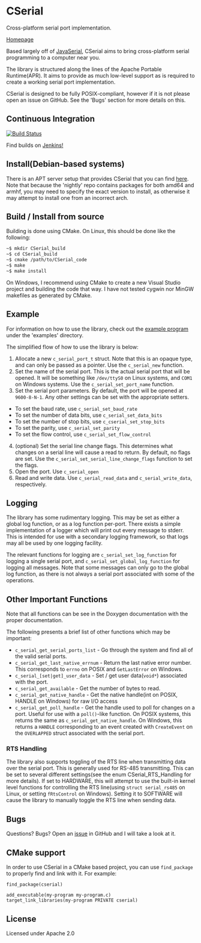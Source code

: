 # CSerial

Cross-platform serial port implementation.

[Homepage](http://programming.rm5248.com/projects/c-serial/)

Based largely off of [JavaSerial](https://github.com/rm5248/JavaSerial),
CSerial aims to bring cross-platform serial programming to a computer near you.

The library is structured along the lines of the Apache Portable Runtime(APR).
It aims to provide as much low-level support as is required to create a working
serial port implementation.

CSerial is designed to be fully POSIX-compliant, however if it is not please
open an issue on GitHub.  See the 'Bugs' section for more details on this.

## Continuous Integration
[![Build Status](https://jenkins.rm5248.com/buildStatus/icon?job=CSerial-buildall
)](https://jenkins.rm5248.com/job/CSerial-buildall)

Find builds on [Jenkins!](https://jenkins.rm5248.com/view/CSerial/)

## Install(Debian-based systems)

There is an APT server setup that provides CSerial that you can find
[here](http://apt.rm5248.com/).  Note that because the 'nightly' repo 
contains packages for both amd64 and armhf, you may need to specify
the exact version to install, as otherwise it may attempt to install 
one from an incorrect arch.

## Build / Install from source

Building is done using CMake.  On Linux, this should be done like the 
following:

```bash
~$ mkdir CSerial_build
~$ cd CSerial_build
~$ cmake /path/to/CSerial_code
~$ make
~$ make install
```

On Windows, I recommend using CMake to create a new Visual Studio project and 
building the code that way.  I have not tested cygwin nor MinGW makefiles as 
generated by CMake.

## Example

For information on how to use the library, check out the [example program](
https://github.com/rm5248/CSerial/blob/master/examples/example_full.c)
under the 'examples' directory.

The simplified flow of how to use the library is below:

1. Allocate a new `c_serial_port_t` struct.  Note that this is an opaque type,
and can only be passed as a pointer.  Use the `c_serial_new` function.
2. Set the name of the serial port.  This is the actual serial port that will 
be opened.  It will be something like `/dev/ttyS0` on Linux systems, and 
`COM1` on Windows systems.  Use the `c_serial_set_port_name` function.
3. Set the serial port parameters.  By default, the port will be opened at 
`9600-8-N-1`.  Any other settings can be set with the appropriate setters.
  * To set the baud rate, use `c_serial_set_baud_rate`
  * To set the number of data bits, use `c_serial_set_data_bits`
  * To set the number of stop bits, use `c_cserial_set_stop_bits`
  * To set the parity, use `c_serial_set_parity`
  * To set the flow control, use `c_serial_set_flow_control`
4. (optional) Set the serial line change flags.  This determines what changes 
on a serial line will cause a read to return.  By default, no flags are set.
Use the `c_serial_set_serial_line_change_flags` function to set the flags.
5. Open the port.  Use `c_serial_open`
6. Read and write data.  Use `c_serial_read_data` and `c_serial_write_data`, 
respectively.

## Logging

The library has some rudimentary logging.  This may be set as either a global 
log function, or as a log function per-port.  There exists a simple 
implementation of a logger which will print out every message to stderr.  This 
is intended for use with a secondary logging framework, so that logs may all 
be used by one logging facility.

The relevant functions for logging are `c_serial_set_log_function` for logging 
a single serial port, and `c_serial_set_global_log_function` for logging 
all messages.  Note that some messages can only go to the global log function, 
as there is not always a serial port associated with some of the operations.

## Other Important Functions

Note that all functions can be see in the Doxygen documentation with 
the proper documentation.  

The following presents a brief list of other functions which may be 
important:

* `c_serial_get_serial_ports_list` - Go through the system and find all of 
the valid serial ports.
* `c_serial_get_last_native_errnum` - Return the last native error number.  
This corresponds to `errno` on POSIX and `GetLastError` on Windows.
* `c_serial_[set|get]_user_data` - Set / get user data(`void*`) associated 
with the port.
* `c_serial_get_available` - Get the number of bytes to read.
* `c_serial_get_native_handle` - Get the native handle(int on POSIX, HANDLE on 
Windows) for raw I/O access
* `c_serial_get_poll_handle` - Get the handle used to poll for changes on a 
port.  Useful for use with a `poll()`-like function.  On POSIX systems, this
returns the same as `c_serial_get_native_handle`.  On Windows, this returns
a `HANDLE` corresponding to an event created with `CreateEvent` on the 
`OVERLAPPED` struct associated with the serial port.

### RTS Handling

The library also supports toggling of the RTS line when transmitting data 
over the serial port.  This is generally used for RS-485 transmitting.  This 
can be set to several different settings(see the enum CSerial_RTS_Handling 
for more details).  If set to HARDWARE, this will attempt to use the built-in 
kernel level functions for controlling the RTS line(using `struct serial_rs485` 
on Linux, or setting `fRtsControl` on Windows).  Setting it to SOFTWARE will 
cause the library to manually toggle the RTS line when sending data.

## Bugs

Questions?  Bugs?  Open an [issue](https://github.com/rm5248/CSerial/issues)
 in GitHub and I will take a look at it.

## CMake support

In order to use CSerial in a CMake based project, you can use `find_package`
to properly find and link with it.  For example:

```
find_package(cserial)

add_executable(my-program my-program.c)
target_link_libraries(my-program PRIVATE cserial)
```

## License
Licensed under Apache 2.0
